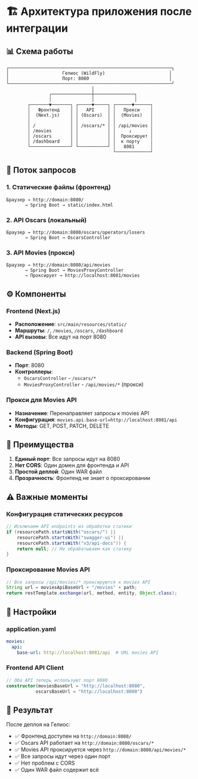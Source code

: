 # 🏗️ Архитектура приложения после интеграции

## 📊 Схема работы

```
┌─────────────────────────────────────────────────────────────┐
│                    Гелиос (WildFly)                        │
│                    Порт: 8080                              │
└─────────────────────────────────────────────────────────────┘
                                │
                ┌───────────────┼───────────────┐
                │               │               │
        ┌───────▼───────┐ ┌─────▼─────┐ ┌──────▼──────┐
        │   Фронтенд    │ │   API     │ │   Прокси    │
        │  (Next.js)    │ │ (Oscars)  │ │  (Movies)   │
        │               │ │           │ │             │
        │ /             │ │ /oscars/* │ │ /api/movies │
        │ /movies       │ │           │ │     ↓       │
        │ /oscars       │ │           │ │  Проксирует │
        │ /dashboard    │ │           │ │  к порту    │
        └───────────────┘ └───────────┘ │   8081      │
                                        └─────────────┘
```

## 🔄 Поток запросов

### 1. Статические файлы (фронтенд)
```
Браузер → http://domain:8080/ 
       → Spring Boot → static/index.html
```

### 2. API Oscars (локальный)
```
Браузер → http://domain:8080/oscars/operators/losers
       → Spring Boot → OscarsController
```

### 3. API Movies (прокси)
```
Браузер → http://domain:8080/api/movies
       → Spring Boot → MoviesProxyController
       → Проксирует → http://localhost:8081/movies
```

## ⚙️ Компоненты

### Frontend (Next.js)
- **Расположение**: `src/main/resources/static/`
- **Маршруты**: `/`, `/movies`, `/oscars`, `/dashboard`
- **API вызовы**: Все идут на порт 8080

### Backend (Spring Boot)
- **Порт**: 8080
- **Контроллеры**:
  - `OscarsController` - `/oscars/*`
  - `MoviesProxyController` - `/api/movies/*` (прокси)

### Прокси для Movies API
- **Назначение**: Перенаправляет запросы к movies API
- **Конфигурация**: `movies.api.base-url=http://localhost:8081/api`
- **Методы**: GET, POST, PATCH, DELETE

## 🎯 Преимущества

1. **Единый порт**: Все запросы идут на 8080
2. **Нет CORS**: Один домен для фронтенда и API
3. **Простой деплой**: Один WAR файл
4. **Прозрачность**: Фронтенд не знает о проксировании

## ⚠️ Важные моменты

### Конфигурация статических ресурсов
```java
// Исключаем API endpoints из обработки статики
if (resourcePath.startsWith("oscars/") || 
    resourcePath.startsWith("swagger-ui") || 
    resourcePath.startsWith("v3/api-docs")) {
    return null; // Не обрабатываем как статику
}
```

### Проксирование Movies API
```java
// Все запросы /api/movies/* проксируются к movies API
String url = moviesApiBaseUrl + "/movies" + path;
return restTemplate.exchange(url, method, entity, Object.class);
```

## 🔧 Настройки

### application.yaml
```yaml
movies:
  api:
    base-url: http://localhost:8081/api  # URL movies API
```

### Frontend API Client
```typescript
// Оба API теперь используют порт 8080
constructor(moviesBaseUrl = "http://localhost:8080", 
           oscarsBaseUrl = "http://localhost:8080")
```

## 🚀 Результат

После деплоя на Гелиос:
- ✅ Фронтенд доступен на `http://domain:8080/`
- ✅ Oscars API работает на `http://domain:8080/oscars/*`
- ✅ Movies API проксируется через `http://domain:8080/api/movies/*`
- ✅ Все запросы идут через один порт
- ✅ Нет проблем с CORS
- ✅ Один WAR файл содержит всё
